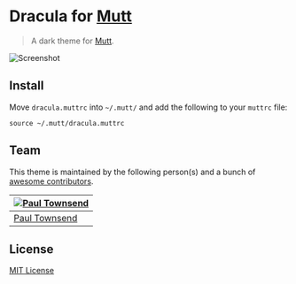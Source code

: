# Dracula for [Mutt](http://www.mutt.org/)

> A dark theme for [Mutt](http://www.mutt.org/).

![Screenshot](https://i.imgur.com/XZbANR1.png)

## Install

Move `dracula.muttrc` into `~/.mutt/` and add the following to your `muttrc` file:

```
source ~/.mutt/dracula.muttrc
```

## Team

This theme is maintained by the following person(s) and a bunch of [awesome contributors](https://github.com/dracula/mutt/graphs/contributors).

[![Paul Townsend](https://avatars1.githubusercontent.com/u/453843?s=70)](https://github.com/paultownsend) |
--- |
[Paul Townsend](https://github.com/paultownsend) |

## License

[MIT License](./LICENSE)
